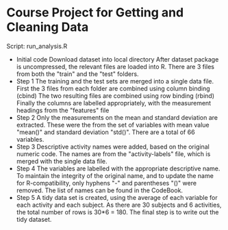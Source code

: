 Course Project for Getting and Cleaning Data
============================================
Script: run_analysis.R
* Initial code
	Download dataset into local directory
	After dataset package is uncompressed, the relevant files are loaded into R.
	There are 3 files from both the "train" and the "test" folders.
* Step 1
	The training and the test sets are merged into a single data file.
	First the 3 files from each folder are combined using column binding (cbind)
	The two resulting files are combined using row binding (rbind)
	Finally the columns are labelled appropriately, with the measurement headings from the "features" file
* Step 2
	Only the measurements on the mean and standard deviation are extracted.
	These were the from the set of variables with mean value "mean()" and standard deviation "std()".
	There are a total of 66 variables.
* Step 3
	Descriptive activity names were added, based on the original numeric code.
	The names are from the "activity-labels" file, which is merged with the single data file.
* Step 4
	The variables are labelled with the appropriate descriptive name.
	To maintain the integrity of the original name, and to update the name for R-compatibility, only
	hyphens "-" and parentheses "()" were removed.
	The list of names can be found in the CodeBook.
* Step 5
	A tidy data set is created, using the average of each variable for each activity and each subject.
	As there are 30 subjects and 6 activities, the total number of rows is 30*6 = 180.
	The final step is to write out the tidy dataset.

